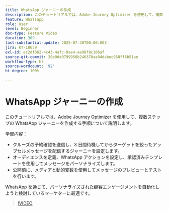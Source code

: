 ```yaml
---
title: WhatsApp ジャーニーの作成
description: このチュートリアルでは、Adobe Journey Optimizer を使用して、複数ステップの WhatsApp ジャーニーを作成する手順について説明します。
feature: Whatsapp
role: User
level: Beginner
doc-type: Feature Video
duration: 309
last-substantial-update: 2025-07-30T00:00:00Z
jira: KT-18659
exl-id: ec2df062-4c43-4afc-9ae4-ae98f8c106af
source-git-commit: 20e0da0799956b246370aa04dabec958ff6b51ae
workflow-type: ht
source-wordcount: '92'
ht-degree: 100%

---
```


# WhatsApp ジャーニーの作成

このチュートリアルでは、Adobe Journey Optimizer を使用して、複数ステップの WhatsApp ジャーニーを作成する手順について説明します。

学習内容：

* クルーズの予約確認を送信し、3 日間待機してからターゲットを絞ったアップセルメッセージを配信するジャーニーを設定します。
* オーディエンスを定義、WhatsApp アクションを設定し、承認済みテンプレートを使用してメッセージをパーソナライズします。
* 公開前に、メディアと動的変数を使用してメッセージのプレビューとテストを行います。

WhatsApp を通じて、パーソナライズされた顧客エンゲージメントを自動化しようと検討しているマーケターに最適です。

>[!VIDEO](https://video.tv.adobe.com/v/3470283/?learn=on&enablevpops&captions=jpn)
